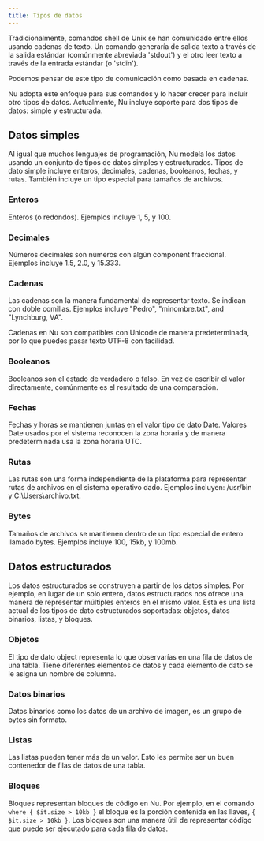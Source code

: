```yaml
---
title: Tipos de datos
---
```


Tradicionalmente, comandos shell de Unix se han comunidado entre ellos usando cadenas de texto. Un comando generaría de salida texto a través de la salida estándar (comúnmente abreviada 'stdout') y el otro leer texto a través de la entrada estándar (o 'stdin').

Podemos pensar de este tipo de comunicación como basada en cadenas.

Nu adopta este enfoque para sus comandos y lo hacer crecer para incluir otro tipos de datos. Actualmente, Nu incluye soporte para dos tipos de datos: simple y estructurada.

## Datos simples

Al igual que muchos lenguajes de programación, Nu modela los datos usando un conjunto de tipos de datos simples y estructurados. Tipos de dato simple incluye enteros, decimales, cadenas, booleanos, fechas, y rutas. También incluye un tipo especial para tamaños de archivos.

### Enteros

Enteros (o redondos). Ejemplos incluye 1, 5, y 100.

### Decimales

Números decimales son números con algún component fraccional. Ejemplos incluye 1.5, 2.0, y 15.333.

### Cadenas

Las cadenas son la manera fundamental de representar texto. Se indican con doble comillas. Ejemplos incluye "Pedro", "minombre.txt", and "Lynchburg, VA".

Cadenas en Nu son compatibles con Unicode de manera predeterminada, por lo que puedes pasar texto UTF-8 con facilidad.

### Booleanos

Booleanos son el estado de verdadero o falso. En vez de escribir el valor directamente, comúnmente es el resultado de una comparación.

### Fechas

Fechas y horas se mantienen juntas en el valor tipo de dato Date. Valores Date usados por el sistema reconocen la zona horaria y de manera predeterminada usa la zona horaria UTC.

### Rutas

Las rutas son una forma independiente de la plataforma para representar rutas de archivos en el sistema operativo dado. Ejemplos incluyen: /usr/bin y C:\Users\archivo.txt.

### Bytes

Tamaños de archivos se mantienen dentro de un tipo especial de entero llamado bytes. Ejemplos incluye 100, 15kb, y 100mb.

## Datos estructurados

Los datos estructurados se construyen a partir de los datos simples. Por ejemplo, en lugar de un solo entero, datos estructurados nos ofrece una manera de representar múltiples enteros en el mismo valor. Esta es una lista actual de los tipos de dato estructurados soportadas: objetos, datos binarios, listas, y bloques.

### Objetos

El tipo de dato object representa lo que observarías en una fila de datos de una tabla. Tiene diferentes elementos de datos y cada elemento de dato se le asigna un nombre de columna.

### Datos binarios

Datos binarios como los datos de un archivo de imagen, es un grupo de bytes sin formato.

### Listas

Las listas pueden tener más de un valor. Esto les permite ser un buen contenedor de filas de datos de una tabla.

### Bloques

Bloques representan bloques de código en Nu. Por ejemplo, en el comando `where { $it.size > 10kb }` el bloque es la porción contenida en las llaves, `{ $it.size > 10kb }`. Los bloques son una manera útil de representar código que puede ser ejecutado para cada fila de datos.
